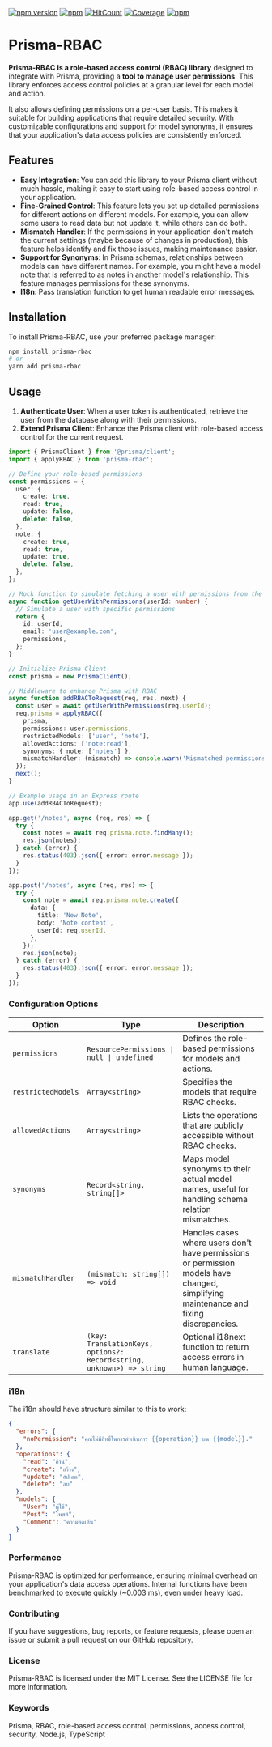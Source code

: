 [![npm version](https://badge.fury.io/js/prisma-rbac.svg)](https://badge.fury.io/js/prisma-rbac)
[![npm](https://img.shields.io/npm/dt/prisma-rbac.svg)](https://www.npmjs.com/package/prisma-rbac)
[![HitCount](https://hits.dwyl.com/multipliedtwice/prisma-rbac.svg?style=flat)](http://hits.dwyl.com/multipliedtwice/prisma-rbac)
[![Coverage](https://img.shields.io/codecov/c/github/multipliedtwice/prisma-rbac/main.svg)](https://codecov.io/gh/multipliedtwice/prisma-rbac)
[![npm](https://img.shields.io/npm/l/prisma-rbac.svg)](LICENSE)

# Prisma-RBAC
**Prisma-RBAC is a role-based access control (RBAC) library** designed to integrate with Prisma, providing a **tool to manage user permissions**. This library enforces access control policies at a granular level for each model and action. 

It also allows defining permissions on a per-user basis. This makes it suitable for building applications that require detailed security. With customizable configurations and support for model synonyms, it ensures that your application's data access policies are consistently enforced.

## Features
- **Easy Integration**: You can add this library to your Prisma client without much hassle, making it easy to start using role-based access control in your application.
- **Fine-Grained Control**: This feature lets you set up detailed permissions for different actions on different models. For example, you can allow some users to read data but not update it, while others can do both.
- **Mismatch Handler**: If the permissions in your application don't match the current settings (maybe because of changes in production), this feature helps identify and fix those issues, making maintenance easier.
- **Support for Synonyms**: In Prisma schemas, relationships between models can have different names. For example, you might have a model note that is referred to as notes in another model's relationship. This feature manages permissions for these synonyms.
- **I18n**: Pass translation function to get human readable error messages.


## Installation
To install Prisma-RBAC, use your preferred package manager:

```sh
npm install prisma-rbac
# or
yarn add prisma-rbac
```

## Usage
1. **Authenticate User**: When a user token is authenticated, retrieve the user from the database along with their permissions.
2. **Extend Prisma Client**: Enhance the Prisma client with role-based access control for the current request.

```ts
import { PrismaClient } from '@prisma/client';
import { applyRBAC } from 'prisma-rbac';

// Define your role-based permissions
const permissions = {
  user: {
    create: true,
    read: true,
    update: false,
    delete: false,
  },
  note: {
    create: true,
    read: true,
    update: true,
    delete: false,
  },
};

// Mock function to simulate fetching a user with permissions from the database
async function getUserWithPermissions(userId: number) {
  // Simulate a user with specific permissions
  return {
    id: userId,
    email: 'user@example.com',
    permissions,
  };
}

// Initialize Prisma Client
const prisma = new PrismaClient();

// Middleware to enhance Prisma with RBAC
async function addRBACToRequest(req, res, next) {
  const user = await getUserWithPermissions(req.userId);
  req.prisma = applyRBAC({
    prisma,
    permissions: user.permissions,
    restrictedModels: ['user', 'note'],
    allowedActions: ['note:read'],
    synonyms: { note: ['notes'] },
    mismatchHandler: (mismatch) => console.warn('Mismatched permissions:', mismatch),
  });
  next();
}

// Example usage in an Express route
app.use(addRBACToRequest);

app.get('/notes', async (req, res) => {
  try {
    const notes = await req.prisma.note.findMany();
    res.json(notes);
  } catch (error) {
    res.status(403).json({ error: error.message });
  }
});

app.post('/notes', async (req, res) => {
  try {
    const note = await req.prisma.note.create({
      data: {
        title: 'New Note',
        body: 'Note content',
        userId: req.userId,
      },
    });
    res.json(note);
  } catch (error) {
    res.status(403).json({ error: error.message });
  }
});
```

### Configuration Options
| Option             | Type                          | Description                                                                                      |
|--------------------|-------------------------------|--------------------------------------------------------------------------------------------------|
| `permissions`      | `ResourcePermissions \| null \| undefined` | Defines the role-based permissions for models and actions.                                       |
| `restrictedModels`  | `Array<string>`               | Specifies the models that require RBAC checks.                                                   |
| `allowedActions` | `Array<string>`               | Lists the operations that are publicly accessible without RBAC checks.                           |
| `synonyms`          | `Record<string, string[]>`    | Maps model synonyms to their actual model names, useful for handling schema relation mismatches.  |
| `mismatchHandler`  | `(mismatch: string[]) => void`| Handles cases where users don't have permissions or permission models have changed, simplifying maintenance and fixing discrepancies. |
| `translate`        | `(key: TranslationKeys, options?: Record<string, unknown>) => string` | Optional i18next function to return access errors in human language. |

### i18n
The i18n should have structure similar to this to work:

```json
{
  "errors": {
    "noPermission": "คุณไม่มีสิทธิ์ในการดำเนินการ {{operation}} บน {{model}}."
  },
  "operations": {
    "read": "อ่าน",
    "create": "สร้าง",
    "update": "อัปเดต",
    "delete": "ลบ"
  },
  "models": {
    "User": "ผู้ใช้",
    "Post": "โพสต์",
    "Comment": "ความคิดเห็น"
  }
}
```


### Performance
Prisma-RBAC is optimized for performance, ensuring minimal overhead on your application's data access operations. Internal functions have been benchmarked to execute quickly (~0.003 ms), even under heavy load.

### Contributing
If you have suggestions, bug reports, or feature requests, please open an issue or submit a pull request on our GitHub repository.

### License
Prisma-RBAC is licensed under the MIT License. See the LICENSE file for more information.

### Keywords
Prisma, RBAC, role-based access control, permissions, access control, security, Node.js, TypeScript

